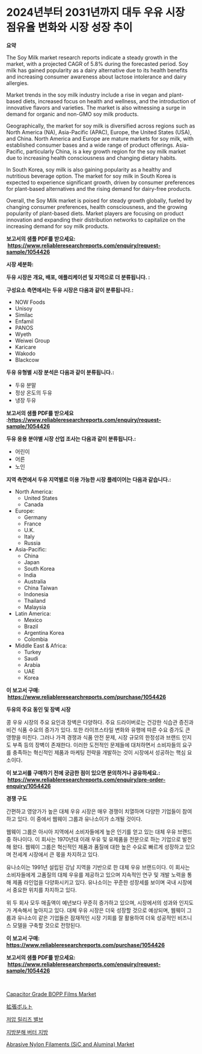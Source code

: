 <p><h1>2024년부터 2031년까지 대두 우유 시장 점유율 변화와 시장 성장 추이</h1></p><p><strong>요약</strong></p>
<p><p>The Soy Milk market research reports indicate a steady growth in the market, with a projected CAGR of 5.8% during the forecasted period. Soy milk has gained popularity as a dairy alternative due to its health benefits and increasing consumer awareness about lactose intolerance and dairy allergies. </p><p>Market trends in the soy milk industry include a rise in vegan and plant-based diets, increased focus on health and wellness, and the introduction of innovative flavors and varieties. The market is also witnessing a surge in demand for organic and non-GMO soy milk products.</p><p>Geographically, the market for soy milk is diversified across regions such as North America (NA), Asia-Pacific (APAC), Europe, the United States (USA), and China. North America and Europe are mature markets for soy milk, with established consumer bases and a wide range of product offerings. Asia-Pacific, particularly China, is a key growth region for the soy milk market due to increasing health consciousness and changing dietary habits.</p><p>In South Korea, soy milk is also gaining popularity as a healthy and nutritious beverage option. The market for soy milk in South Korea is expected to experience significant growth, driven by consumer preferences for plant-based alternatives and the rising demand for dairy-free products.</p><p>Overall, the Soy Milk market is poised for steady growth globally, fueled by changing consumer preferences, health consciousness, and the growing popularity of plant-based diets. Market players are focusing on product innovation and expanding their distribution networks to capitalize on the increasing demand for soy milk products.</p></p>
<p><strong>보고서의 샘플 PDF를 받으세요: &nbsp;<a href="https://www.reliableresearchreports.com/enquiry/request-sample/1054426">https://www.reliableresearchreports.com/enquiry/request-sample/1054426</a></strong></p>
<p><strong>시장 세분화:</strong></p>
<p><strong> 두유 시장은 개요, 배포, 애플리케이션 및 지역으로 더 분류됩니다. :</strong></p>
<p><strong>구성요소 측면에서는 두유 시장은 다음과 같이 분류됩니다.:</strong></p>
<p><ul><li>NOW Foods</li><li>Unisoy</li><li>Similac</li><li>Enfamil</li><li>PANOS</li><li>Wyeth</li><li>Weiwei Group</li><li>Karicare</li><li>Wakodo</li><li>Blackcow</li></ul></p>
<p><strong> 두유 유형별 시장 분석은 다음과 같이 분류됩니다.:</strong></p>
<p><ul><li>두유 분말</li><li>정상 온도의 두유</li><li>냉장 두유</li></ul></p>
<p><strong>보고서의 샘플 PDF를 받으세요 :<a href="https://www.reliableresearchreports.com/enquiry/request-sample/1054426">https://www.reliableresearchreports.com/enquiry/request-sample/1054426</a></strong></p>
<p><strong> 두유 응용 분야별 시장 산업 조사는 다음과 같이 분류됩니다.:</strong></p>
<p><ul><li>어린이</li><li>어른</li><li>노인</li></ul></p>
<p><strong>지역 측면에서 두유 지역별로 이용 가능한 시장 플레이어는 다음과 같습니다.:</strong></p>
<p><ul>
    <li>
        North America:
        <ul>
            <li>United States</li>
            <li>Canada</li>
        </ul>
    </li>
    <li>
        Europe:
        <ul>
            <li>Germany</li>
            <li>France</li>
            <li>U.K.</li>
            <li>Italy</li>
            <li>Russia</li>
        </ul>
    </li>
    <li>
        Asia-Pacific:
        <ul>
            <li>China</li>
            <li>Japan</li>
            <li>South Korea</li>
            <li>India</li>
            <li>Australia</li>
            <li>China Taiwan</li>
            <li>Indonesia</li>
            <li>Thailand</li>
            <li>Malaysia</li>
        </ul>
    </li>
    <li>
        Latin America:
        <ul>
            <li>Mexico</li>
            <li>Brazil</li>
            <li>Argentina Korea</li>
            <li>Colombia</li>
        </ul>
    </li>
    <li>
        Middle East & Africa:
        <ul>
            <li>Turkey</li>
            <li>Saudi</li>
            <li>Arabia</li>
            <li>UAE</li>
            <li>Korea</li>
        </ul>
    </li>
    </ul></p>
<p><strong>이 보고서 구매: &nbsp;<a href="https://www.reliableresearchreports.com/purchase/1054426">https://www.reliableresearchreports.com/purchase/1054426</a></strong></p>
<p><strong>두유의 주요 동인 및 장벽 시장</strong></p>
<p><p>콩 우유 시장의 주요 요인과 장벽은 다양하다. 주요 드라이버로는 건강한 식습관 증진과 비건 식품 수요의 증가가 있다. 또한 라이프스타일 변화와 유행에 따른 수요 증가도 큰 영향을 미친다. 그러나 가격 경쟁과 식품 안전 문제, 시장 규모의 한정성과 브랜드 인지도 부족 등의 장벽이 존재한다. 이러한 도전적인 문제들에 대처하면서 소비자들의 요구를 충족하는 혁신적인 제품과 마케팅 전략을 개발하는 것이 시장에서 성공하는 핵심 요소이다.</p></p>
<p><strong>이 보고서를 구매하기 전에 궁금한 점이 있으면 문의하거나 공유하세요.: &nbsp;<a href="https://www.reliableresearchreports.com/enquiry/pre-order-enquiry/1054426">https://www.reliableresearchreports.com/enquiry/pre-order-enquiry/1054426</a></strong></p>
<p><strong>경쟁 구도</strong></p>
<p><p>간편하고 영양가가 높은 대체 우유 시장은 매우 경쟁이 치열하며 다양한 기업들이 참여하고 있다. 이 중에서 웹웨이 그룹과 유나소이가 소개될 것이다.</p><p> 웹웨이 그룹은 아시아 지역에서 소비자들에게 높은 인기를 얻고 있는 대체 우유 브랜드 중 하나이다. 이 회사는 1970년대 이래 우유 및 유제품을 전문으로 하는 기업으로 발전해 왔다. 웹웨이 그룹은 혁신적인 제품과 품질에 대한 높은 수요로 빠르게 성장하고 있으며 전세계 시장에서 큰 몫을 차지하고 있다.</p><p> 유나소이는 1991년 설립된 강남 지역을 기반으로 한 대체 우유 브랜드이다. 이 회사는 소비자들에게 고품질의 대체 우유를 제공하고 있으며 지속적인 연구 및 개발 노력을 통해 제품 라인업을 다양화시키고 있다. 유나소이는 꾸준한 성장세를 보이며 국내 시장에서 중요한 위치를 차지하고 있다.</p><p> 위 두 회사 모두 매출액이 예년보다 꾸준히 증가하고 있으며, 시장에서의 성과와 인지도가 계속해서 높아지고 있다. 대체 우유 시장은 더욱 성장할 것으로 예상되며, 웹웨이 그룹과 유나소이 같은 기업들은 잠재적인 시장 기회를 잘 활용하여 더욱 성공적인 비즈니스 모델을 구축할 것으로 전망된다.</p></p>
<p><strong>이 보고서 구매: &nbsp; <a href="https://www.reliableresearchreports.com/purchase/1054426">https://www.reliableresearchreports.com/purchase/1054426</a></strong></p>
<p><strong>보고서의 샘플 PDF를 받으세요: &nbsp;<a href="https://www.reliableresearchreports.com/enquiry/request-sample/1054426">https://www.reliableresearchreports.com/enquiry/request-sample/1054426</a></strong><strong></strong></p>
<p>&nbsp;</p>
<p><p><a href="https://github.com/marloy8/Market-Research-Report-List-3/blob/main/capacitor-grade-bopp-films-market.md">Capacitor Grade BOPP Films Market</a></p><p><a href="https://github.com/dzy793153605/Market-Research-Report-List-1/blob/main/50048671941.md">拡張ボルト</a></p><p><a href="https://medium.com/@wallacbahrtyinger567686/%EB%82%AE%EC%9D%80-%EC%95%95%EB%A0%A5-%EB%B0%B0%EC%B6%9C-%EB%B0%B8%EB%B8%8C-%EC%8B%9C%EC%9E%A5-%EC%A1%B0%EC%82%AC-%EB%B3%B4%EA%B3%A0%EC%84%9C-%EA%B7%B8-%EC%97%AD%EC%82%AC-%EB%B0%8F-2024%EB%85%84%EB%B6%80%ED%84%B0-2031%EB%85%84%EA%B9%8C%EC%A7%80%EC%9D%98-%EC%98%88%EC%B8%A1-3ec369b89c59">저압 릴리즈 밸브</a></p><p><a href="https://medium.com/@sheldondtickinson9867/leaderhlp-products-tm-%EC%9D%84-%EC%8B%9C%EB%8F%84%ED%95%98%EB%A9%B4-%EA%B0%80%EC%9E%A5-%EB%B9%A0%EB%A5%B8-%EA%B8%80%EB%A1%9C%EB%B2%8C-%EC%B4%88%EC%9C%A0%ED%81%AC%EB%A6%BC-%EC%8B%9C%EC%9E%A5-%EA%B7%9C%EB%AA%A8%EA%B0%80-%EB%82%98%ED%83%80%EB%82%98%EB%A9%B0-%ED%95%B4%EB%8B%B9-%EC%8B%9C%EC%9E%A5-%EC%84%B8%EA%B7%B8%EB%A8%BC%ED%8A%B8%EC%9D%98-%EC%8B%9C%EC%9E%A5-%EA%B7%9C%EB%AA%A8%EB%A5%BC-%EC%A0%81%EC%9A%A9%ED%95%A9%EB%8B%88%EB%8B%A4-d247c5cd7b5a">지방분해 버터 지방</a></p><p><a href="https://github.com/WillieWoodard/Market-Research-Report-List-4/blob/main/abrasive-nylon-filaments-sic-and-alumina-market.md">Abrasive Nylon Filaments (SiC and Alumina) Market</a></p></p>
